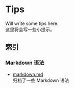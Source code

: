 # Tips
Will write some tips here.  
这里将会写一些小提示。

## 索引
### Markdown 语法
- [markdown.md](https://github.com/yzy613/tips/blob/master/markdown.md)  
归档了一些 Markdown 语法
